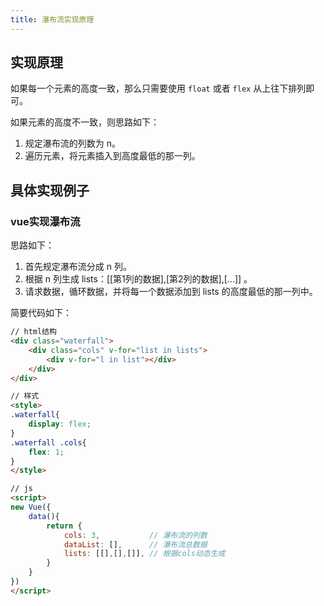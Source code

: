 ```yaml
---
title: 瀑布流实现原理
---
```


## 实现原理

如果每一个元素的高度一致，那么只需要使用 `float` 或者 `flex` 从上往下排列即可。

如果元素的高度不一致，则思路如下：
1. 规定瀑布流的列数为 n。
2. 遍历元素，将元素插入到高度最低的那一列。

## 具体实现例子

### vue实现瀑布流

思路如下：

1. 首先规定瀑布流分成 n 列。
1. 根据 n 列生成 lists：[[第1列的数据],[第2列的数据],[...]] 。
1. 请求数据，循环数据，并将每一个数据添加到 lists 的高度最低的那一列中。

简要代码如下：

```html
// html结构
<div class="waterfall">
    <div class="cols" v-for="list in lists">
        <div v-for="l in list"></div>
    </div>
</div>

// 样式
<style>
.waterfall{
    display: flex;
}
.waterfall .cols{
    flex: 1;
}
</style>

// js
<script>
new Vue({
    data(){
        return {
            cols: 3,           // 瀑布流的列数
            dataList: [],      // 瀑布流总数据
            lists: [[],[],[]], // 根据cols动态生成
        }
    }  
})
</script>
```


